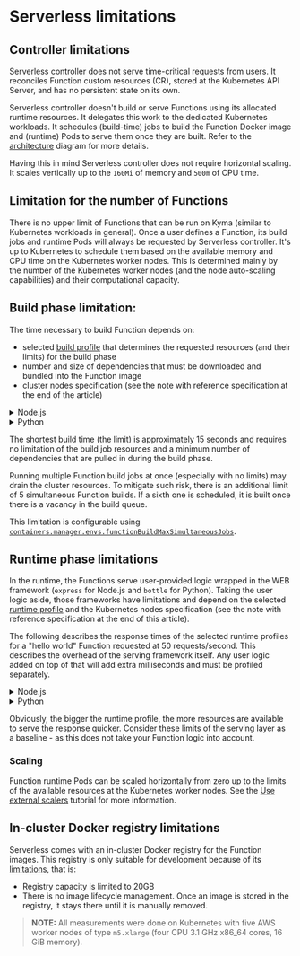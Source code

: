 # Serverless limitations

## Controller limitations
Serverless controller does not serve time-critical requests from users.
It reconciles Function custom resources (CR), stored at the Kubernetes API Server, and has no persistent state on its own.

Serverless controller doesn't build or serve Functions using its allocated runtime resources. It delegates this work to the dedicated Kubernetes workloads. It schedules (build-time) jobs to build the Function Docker image and (runtime) Pods to serve them once they are built. 
Refer to the [architecture](../../../05-technical-reference/00-architecture/svls-01-architecture.md) diagram for more details.

Having this in mind Serverless controller does not require horizontal scaling.
It scales vertically up to the `160Mi` of memory and `500m` of CPU time.

## Limitation for the number of Functions
There is no upper limit of Functions that can be run on Kyma (similar to Kubernetes workloads in general). Once a user defines a Function, its build jobs and runtime Pods will always be requested by Serverless controller. It's up to Kubernetes to schedule them based on the available memory and CPU time on the Kubernetes worker nodes. This is determined mainly by the number of the Kubernetes worker nodes (and the node auto-scaling capabilities) and their computational capacity.

## Build phase limitation:
The time necessary to build Function depends on:
 - selected [build profile](../../../05-technical-reference/svls-09-available-presets.md#build-jobs-resources) that determines the requested resources (and their limits) for the build phase 
 - number and size of dependencies that must be downloaded and bundled into the Function image
 - cluster nodes specification (see the note with reference specification at the end of the article)

<div tabs name="build" group="function-build-times">
  <details>
  <summary label="nodejs">
  Node.js 
  </summary>

|                 | local-dev | no profile (no limits for resource) |
|-----------------|-----------|-------------------------------------|
| no dependencies | 24 sec    | 15 sec                              |
| 2 dependencies  | 26 sec    | 16 sec                              |

  </details>
  <details>
  <summary label="python">
  Python
  </summary>

|                 | local-dev | no profile (no limits for resource) |
|-----------------|-----------|-------------------------------------|
| no dependencies | 30 sec    | 16 sec                              |
| 2 dependencies  | 32 sec    | 20 sec                              |

  </details>
</div>

The shortest build time (the limit) is approximately 15 seconds and requires no limitation of the build job resources and a minimum number of dependencies that are pulled in during the build phase.

Running multiple Function build jobs at once (especially with no limits) may drain the cluster resources. To mitigate such risk, there is an additional limit of 5 simultaneous Function builds. If a sixth one is scheduled, it is built once there is a vacancy in the build queue.

This limitation is configurable using [`containers.manager.envs.functionBuildMaxSimultaneousJobs`](../../../05-technical-reference/00-configuration-parameters/svls-01-serverless-chart.md#configurable-parameters).


## Runtime phase limitations
In the runtime, the Functions serve user-provided logic wrapped in the WEB framework (`express` for Node.js and `bottle` for Python). Taking the user logic aside, those frameworks have limitations and depend on the selected [runtime profile](../../../05-technical-reference/svls-09-available-presets.md#functions-resources) and the Kubernetes nodes specification (see the note with reference specification at the end of this article).

The following describes the response times of the selected runtime profiles for a "hello world" Function requested at 50 requests/second. This describes the overhead of the serving framework itself. Any user logic added on top of that will add extra milliseconds and must be profiled separately.


<div tabs name="steps" group="function-response-times">
  <details>
  <summary label="nodejs">
  Node.js 
  </summary>
|                               | XL     | L      | M      | S      | XS      |
|-------------------------------|--------|--------|--------|--------|---------|
| response time [avarage]       | ~13ms  | 13ms   | ~15ms  | ~60ms  | ~400ms  |
| response time [95 percentile] | ~20ms  | ~30ms  | ~70ms  | ~200ms | ~800ms  |
| response time [99 percentile] | ~200ms | ~200ms | ~220ms | ~500ms | ~1.25ms |


  </details>
  <details>
  <summary label="python">
  Python
  </summary>

|                               | XL     | L      | M      | S      |
|-------------------------------|--------|--------|--------|--------|
| response time [avarage]       | ~11ms  | 12ms   | ~12ms  | ~14ms  |
| response time [95 percentile] | ~25ms  | ~25ms  | ~25ms  | ~25ms  |
| response time [99 percentile] | ~175ms | ~180ms | ~210ms | ~280ms |
  </details>
</div>

Obviously, the bigger the runtime profile, the more resources are available to serve the response quicker. Consider these limits of the serving layer as a baseline - as this does not take your Function logic into account.


### Scaling

Function runtime Pods can be scaled horizontally from zero up to the limits of the available resources at the Kubernetes worker nodes.
See the [Use external scalers](../../../03-tutorials/00-serverless/svls-15-use-external-scalers.md) tutorial for more information.

## In-cluster Docker registry limitations

Serverless comes with an in-cluster Docker registry for the Function images.
This registry is only suitable for development because of its [limitations](../../main-areas/serverless/svls-03-container-registries.md), that is:
 - Registry capacity is limited to 20GB
 - There is no image lifecycle management. Once an image is stored in the registry, it stays there until it is manually removed.

> **NOTE:** All measurements were done on Kubernetes with five AWS worker nodes of type `m5.xlarge` (four CPU 3.1 GHz x86_64 cores, 16 GiB memory).